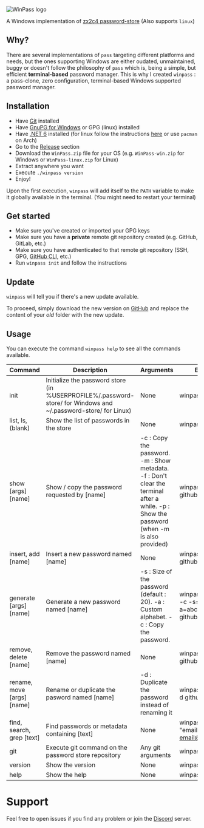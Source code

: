 ![WinPass logo](https://github.com/nomis51/winpass/blob/master/.assets/winpass.png)

A Windows implementation of [zx2c4 password-store](https://www.passwordstore.org/) (Also supports `linux`)

## Why?
There are several implementations of `pass` targeting different platforms and needs, but the ones supporting Windows are either oudated, unmaintained, buggy or doesn't follow the philosophy of `pass` which is, being a simple, but efficient **terminal-based** password manager. This is why I created `winpass` : a pass-clone, zero configuration, terminal-based Windows supported password manager.

## Installation
- Have [Git](https://git-scm.com/download/win) installed
- Have [GnuPG for Windows](https://gnupg.org/download/) or GPG (linux) installed
- Have [.NET 6](https://dotnet.microsoft.com/en-us/download/dotnet/6.0) installed (for linux follow the instructions [here](https://learn.microsoft.com/en-us/dotnet/core/install/linux) or use `pacman` on Arch)
- Go to the [Release](https://github.com/nomis51/winpass/releases/latest) section
- Download the `WinPass.zip` file for your OS (e.g. `WinPass-win.zip` for Windows or `WinPass-linux.zip` for Linux)
- Extract anywhere you want
- Execute `./winpass version`
- Enjoy!

Upon the first execution, `winpass` will add itself to the `PATH` variable to make it globally available in the terminal. (You might need to restart your terminal)

## Get started
- Make sure you've created or imported your GPG keys
- Make sure you have a **private** remote git repository created (e.g. GitHub, GitLab, etc.)
- Make sure you have authenticated to that remote git repository (SSH, GPG, [GitHub CLI](https://cli.github.com/manual/installation), etc.)
- Run `winpass init` and follow the instructions

## Update
`winpass` will tell you if there's a new update available.

To proceed, simply download the new version on [GitHub](https://github.com/nomis51/winpass/releases/latest) and replace the content of your *old* folder with the new update.

## Usage
You can execute the command `winpass help` to see all the commands available.

| **Command**                | **Description**                                                   | **Arguments**                                                                                                                              | **Example**                                      |
|----------------------------|-------------------------------------------------------------------|--------------------------------------------------------------------------------------------------------------------------------------------|--------------------------------------------------|
| init                       | Initialize the password store (in %USERPROFILE%/.password-store/ for Windows and ~/.password-store/ for Linux) | None                                                                                                                                       | winpass init                                     |       
| list, ls, (blank)          | Show the list of passwords in the store                           | None                                                                                                                                       | winpass ls                                       |     
| show [args] [name]         | Show / copy the password requested by [name]                      | -c : Copy the password. -m : Show metadata. -f : Don't clear the terminal after a while. -p : Show the password (when -m is also provided) | winpass show -c github/work                      |     
| insert, add [name]         | Insert a new password named [name]                                | None                                                                                                                                       | winpass add github/work                          |     
| generate [args] [name]     | Generate a new password named [name]                              | -s : Size of the password (default : 20). -a : Custom alphabet. -c : Copy the password.                                                    | winpass generate -c -s=12 -a=abc123* github/work |        
| remove, delete [name]      | Remove the password named [name]                                  | None                                                                                                                                       | winpass remove github/work                       |      
| rename, move [args] [name] | Rename or duplicate the pasword named [name]                      | -d : Duplicate the password instead of renaming it                                                                                         | winpass rename -d github/work                    |  
| find, search, grep [text]  | Find passwords or metadata containing [text]                      | None                                                                                                                                       | winpass find "email: my-email@github.com"        |  
| git | Execute git command on the password store repository | Any git arguments | winpass git status |
| version | Show the version | None | winpass version |
| help                       | Show the help                                                     | None                                                                                                                                       | winpass help                                     |

# Support
Feel free to open issues if you find any problem or join the [Discord](https://discord.gg/yqDHrqCDq4) server.



